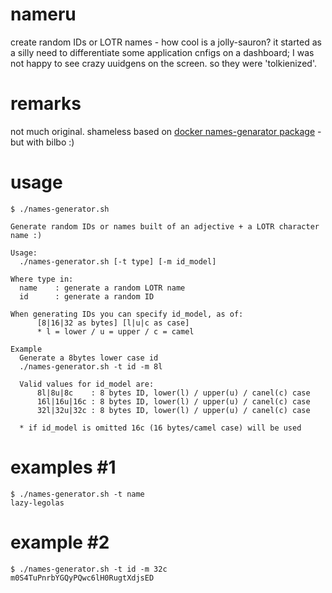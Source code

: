 # nameru
 create random IDs or LOTR names - how cool is a jolly-sauron? it started as a silly need to differentiate some application cnfigs on a dashboard; I was not happy to see crazy uuidgens on the screen. so they were 'tolkienized'.

# remarks
 not much original. shameless based on [docker names-genarator package](https://github.com/docker/docker-ce/blob/master/components/engine/pkg/namesgenerator/names-generator.go) - but with bilbo :)

# usage
```
$ ./names-generator.sh 

Generate random IDs or names built of an adjective + a LOTR character name :)

Usage:
  ./names-generator.sh [-t type] [-m id_model]

Where type in:
  name    : generate a random LOTR name
  id      : generate a random ID

When generating IDs you can specify id_model, as of:
      [8|16|32 as bytes] [l|u|c as case]
      * l = lower / u = upper / c = camel

Example
  Generate a 8bytes lower case id
  ./names-generator.sh -t id -m 8l

  Valid values for id_model are:
      8l|8u|8c    : 8 bytes ID, lower(l) / upper(u) / canel(c) case
      16l|16u|16c : 8 bytes ID, lower(l) / upper(u) / canel(c) case
      32l|32u|32c : 8 bytes ID, lower(l) / upper(u) / canel(c) case

  * if id_model is omitted 16c (16 bytes/camel case) will be used
  ```

# examples #1
```
$ ./names-generator.sh -t name
lazy-legolas
```

# example #2
```
$ ./names-generator.sh -t id -m 32c
m0S4TuPnrbYGQyPQwc6lH0RugtXdjsED
```
